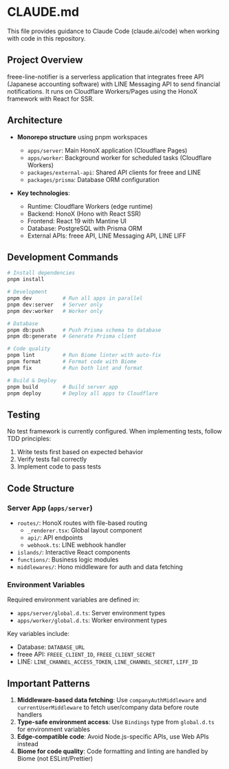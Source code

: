 # CLAUDE.md

This file provides guidance to Claude Code (claude.ai/code) when working with code in this repository.

## Project Overview

freee-line-notifier is a serverless application that integrates freee API (Japanese accounting software) with LINE Messaging API to send financial notifications. It runs on Cloudflare Workers/Pages using the HonoX framework with React for SSR.

## Architecture

- **Monorepo structure** using pnpm workspaces
  - `apps/server`: Main HonoX application (Cloudflare Pages)
  - `apps/worker`: Background worker for scheduled tasks (Cloudflare Workers)
  - `packages/external-api`: Shared API clients for freee and LINE
  - `packages/prisma`: Database ORM configuration

- **Key technologies**:
  - Runtime: Cloudflare Workers (edge runtime)
  - Backend: HonoX (Hono with React SSR)
  - Frontend: React 19 with Mantine UI
  - Database: PostgreSQL with Prisma ORM
  - External APIs: freee API, LINE Messaging API, LINE LIFF

## Development Commands

```bash
# Install dependencies
pnpm install

# Development
pnpm dev          # Run all apps in parallel
pnpm dev:server   # Server only
pnpm dev:worker   # Worker only

# Database
pnpm db:push      # Push Prisma schema to database
pnpm db:generate  # Generate Prisma client

# Code quality
pnpm lint         # Run Biome linter with auto-fix
pnpm format       # Format code with Biome
pnpm fix          # Run both lint and format

# Build & Deploy
pnpm build        # Build server app
pnpm deploy       # Deploy all apps to Cloudflare
```

## Testing

No test framework is currently configured. When implementing tests, follow TDD principles:
1. Write tests first based on expected behavior
2. Verify tests fail correctly
3. Implement code to pass tests

## Code Structure

### Server App (`apps/server`)
- `routes/`: HonoX routes with file-based routing
  - `_renderer.tsx`: Global layout component
  - `api/`: API endpoints
  - `webhook.ts`: LINE webhook handler
- `islands/`: Interactive React components
- `functions/`: Business logic modules
- `middlewares/`: Hono middleware for auth and data fetching

### Environment Variables
Required environment variables are defined in:
- `apps/server/global.d.ts`: Server environment types
- `apps/worker/global.d.ts`: Worker environment types

Key variables include:
- Database: `DATABASE_URL`
- freee API: `FREEE_CLIENT_ID`, `FREEE_CLIENT_SECRET`
- LINE: `LINE_CHANNEL_ACCESS_TOKEN`, `LINE_CHANNEL_SECRET`, `LIFF_ID`

## Important Patterns

1. **Middleware-based data fetching**: Use `companyAuthMiddleware` and `currentUserMiddleware` to fetch user/company data before route handlers
2. **Type-safe environment access**: Use `Bindings` type from `global.d.ts` for environment variables
3. **Edge-compatible code**: Avoid Node.js-specific APIs, use Web APIs instead
4. **Biome for code quality**: Code formatting and linting are handled by Biome (not ESLint/Prettier)
